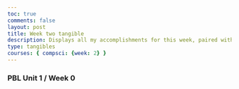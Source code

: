 ```yaml
---
toc: true
comments: false
layout: post
title: Week two tangible
description: Displays all my accomplishments for this week, paired with a brief summary.
type: tangibles
courses: { compsci: {week: 2} }
---
```


### PBL Unit 1 / Week 0




